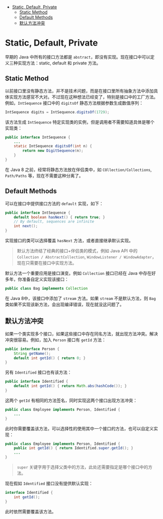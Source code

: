 - [Static, Default, Private](#static-default-private)
  - [Static Method](#static-method)
  - [Default Methods](#default-methods)
  - [默认方法冲突](#%e9%bb%98%e8%ae%a4%e6%96%b9%e6%b3%95%e5%86%b2%e7%aa%81)

# Static, Default, Private

早期的 Java 中所有的接口方法都是 `abstract`，即没有实现。现在接口中可以定义三种实现方法：static, default 和 private 方法。

## Static Method
以前接口里没有静态方法，并不是技术问题，而是在接口里所有抽象方法中添加具体实现方法感官不大对。不过现在这种想法已经变了，特别是接口中的工厂方法。例如，`IntSequence` 接口中的 `digitsOf` 静态方法根据参数生成数值序列：
```java
IntSequence digits = IntSequence.digitsOf(1729);
```

该方法生成 `IntSequence` 特定实现类的实例，但是调用者不需要知道具体是哪个实现类：
```java
public interface IntSequence {
    ...
    static IntSequence digitsOf(int n) {
        return new DigitSequence(n);
    }
}
```
在 Java 8 之前，经常将静态方法放在伴侣类中，如 `COllection/Collections`, `Path/Paths` 等，现在不需要这种分离了。

## Default Methods
可以在接口中提供接口方法的 `default` 实现，如下：
```java
public interface IntSequence {
    default boolean hasNext() { return true; }
    // By default, sequences are infinite
    int next();
}
```
实现接口的类可以选择覆盖 `hasNext`  方法，或者直接继承默认实现。

> 默认方法终结了经典的接口+伴侣类的模式，例如 Java API 中的 `Collection / AbstractCollection`, `WindowListener / WindowAdapter`，现在只需要在接口中实现方法。

默认方法一个重要应用是接口演变。例如 `Collection` 接口已经在 Java 中存在好多年，你准备自定义实现该接口：
```java
public class Bag implements Collection
```

在 Java 8中，该接口中添加了 `stream` 方法。如果 `stream` 不是默认方法，则 `Bag` 类如果不实现该新方法，会出现编译错误，现在就没这问题了。


## 默认方法冲突
如果一个类实现多个接口，如果这些接口中存在同名方法，就出现方法冲突。解决冲突很容易。例如，加入 `Person` 接口有 `getId` 方法：
```java
public interface Person {
    String getName();
    default int getId() { return 0; }
}
```

另有 `Identified` 接口也有该方法：
```java
public interface Identified {
    default int getId() { return Math.abs(hashCode()); }
}
```

这两个 `getId` 有相同的方法签名，同时实现这两个接口出现方法冲突：
```java
public class Employee implements Person, Identified {
    ...
}
```
此时你需要覆盖该方法，可以选择性的使用其中一个接口的方法，也可以自定义实现：
```java
public class Employee implements Person, Identified {
    public int getId() { return Identified.super.getId(); }
    ...
}
```
> `super` 关键字用于选择父类中的方法，此处还需要指定是哪个接口中的方法。

现在假如 `Identified` 接口没有提供默认实现：
```java
interface Identified {
    int getId();
}
```
此时依然需要覆盖该方法。
